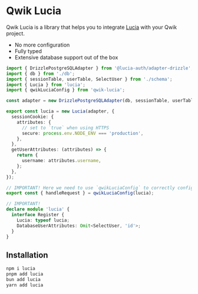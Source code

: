# Qwik Lucia

Qwik Lucia is a library that helps you to integrate [Lucia](https://lucia-auth.com/) with your Qwik project.

- No more configuration
- Fully typed
- Extensive database support out of the box

```ts
import { DrizzlePostgreSQLAdapter } from '@lucia-auth/adapter-drizzle';
import { db } from './db';
import { sessionTable, userTable, SelectUser } from './schema';
import { Lucia } from 'lucia';
import { qwikLuciaConfig } from 'qwik-lucia';

const adapter = new DrizzlePostgreSQLAdapter(db, sessionTable, userTable);

export const lucia = new Lucia(adapter, {
  sessionCookie: {
    attributes: {
      // set to `true` when using HTTPS
      secure: process.env.NODE_ENV === 'production',
    },
  },
  getUserAttributes: (attributes) => {
    return {
      username: attributes.username,
    };
  },
});

// IMPORTANT! Here we need to use `qwikLuciaConfig` to correctly configure the `handleRequest` function
export const { handleRequest } = qwikLuciaConfig(lucia);

// IMPORTANT!
declare module 'lucia' {
  interface Register {
    Lucia: typeof lucia;
    DatabaseUserAttributes: Omit<SelectUser, 'id'>;
  }
}
```

## Installation

```sh
npm i lucia
pnpm add lucia
bun add lucia
yarn add lucia
```

